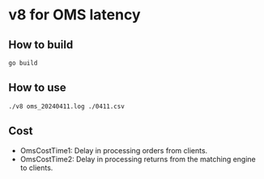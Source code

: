 # v8 for OMS latency


## How to build

```
go build
```

## How to use

```
./v8 oms_20240411.log ./0411.csv
```

## Cost
- OmsCostTime1: Delay in processing orders from clients.
- OmsCostTime2: Delay in processing returns from the matching engine to clients.
